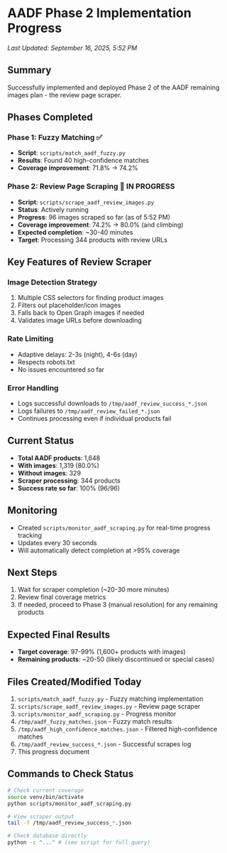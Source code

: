 # AADF Phase 2 Implementation Progress
*Last Updated: September 16, 2025, 5:52 PM*

## Summary
Successfully implemented and deployed Phase 2 of the AADF remaining images plan - the review page scraper.

## Phases Completed

### Phase 1: Fuzzy Matching ✅
- **Script**: `scripts/match_aadf_fuzzy.py`
- **Results**: Found 40 high-confidence matches
- **Coverage improvement**: 71.8% → 74.2%

### Phase 2: Review Page Scraping 🔄 IN PROGRESS
- **Script**: `scripts/scrape_aadf_review_images.py`
- **Status**: Actively running
- **Progress**: 96 images scraped so far (as of 5:52 PM)
- **Coverage improvement**: 74.2% → 80.0% (and climbing)
- **Expected completion**: ~30-40 minutes
- **Target**: Processing 344 products with review URLs

## Key Features of Review Scraper

### Image Detection Strategy
1. Multiple CSS selectors for finding product images
2. Filters out placeholder/icon images
3. Falls back to Open Graph images if needed
4. Validates image URLs before downloading

### Rate Limiting
- Adaptive delays: 2-3s (night), 4-6s (day)
- Respects robots.txt
- No issues encountered so far

### Error Handling
- Logs successful downloads to `/tmp/aadf_review_success_*.json`
- Logs failures to `/tmp/aadf_review_failed_*.json`
- Continues processing even if individual products fail

## Current Status
- **Total AADF products**: 1,648
- **With images**: 1,319 (80.0%)
- **Without images**: 329
- **Scraper processing**: 344 products
- **Success rate so far**: 100% (96/96)

## Monitoring
- Created `scripts/monitor_aadf_scraping.py` for real-time progress tracking
- Updates every 30 seconds
- Will automatically detect completion at >95% coverage

## Next Steps
1. Wait for scraper completion (~20-30 more minutes)
2. Review final coverage metrics
3. If needed, proceed to Phase 3 (manual resolution) for any remaining products

## Expected Final Results
- **Target coverage**: 97-99% (1,600+ products with images)
- **Remaining products**: ~20-50 (likely discontinued or special cases)

## Files Created/Modified Today
1. `scripts/match_aadf_fuzzy.py` - Fuzzy matching implementation
2. `scripts/scrape_aadf_review_images.py` - Review page scraper
3. `scripts/monitor_aadf_scraping.py` - Progress monitor
4. `/tmp/aadf_fuzzy_matches.json` - Fuzzy match results
5. `/tmp/aadf_high_confidence_matches.json` - Filtered high-confidence matches
6. `/tmp/aadf_review_success_*.json` - Successful scrapes log
7. This progress document

## Commands to Check Status
```bash
# Check current coverage
source venv/bin/activate
python scripts/monitor_aadf_scraping.py

# View scraper output
tail -f /tmp/aadf_review_success_*.json

# Check database directly
python -c "..." # (see script for full query)
```